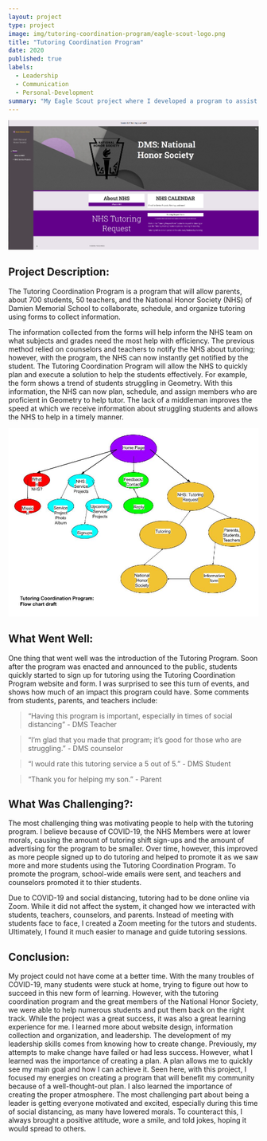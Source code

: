 ```yaml
---
layout: project
type: project
image: img/tutoring-coordination-program/eagle-scout-logo.png
title: "Tutoring Coordination Program"
date: 2020
published: true
labels:
  - Leadership
  - Communication
  - Personal-Development
summary: "My Eagle Scout project where I developed a program to assist in the collaboration, scheduling, and organization of tutoring at Damien Memorial School."
---
```

<img class="img-fluid" src="../img/tutoring-coordination-program/dmsnhs-webpage.png">

## Project Description:
The Tutoring Coordination Program is a program that will allow parents, about 700 students, 50 teachers, and the National Honor Society (NHS) of Damien Memorial School to collaborate, schedule, and organize tutoring using forms to collect information.

The information collected from the forms will help inform the NHS team on what subjects and grades need the most help with efficiency. The previous method relied on counselors and teachers to notify the NHS about tutoring; however, with the program, the NHS can now instantly get notified by the student. The Tutoring Coordination Program will allow the NHS to quickly plan and execute a solution to help the students effectively. For example, the form shows a trend of students struggling in Geometry. With this information, the NHS can now plan, schedule, and assign members who are proficient in Geometry to help tutor. The lack of a middleman improves the speed at which we receive information about struggling students and allows the NHS to help in a timely manner.

<img class="img-fluid" src="../img/tutoring-coordination-program/Boyscout - Eagle website drawin.jpg">

## What Went Well:
One thing that went well was the introduction of the Tutoring Program. Soon after the program was enacted and announced to the public, students quickly started to sign up for tutoring using the Tutoring Coordination Program website and form. I was surprised to see this turn of events, and shows how much of an impact this program could have. Some comments from students, parents, and teachers include:

>“Having this program is important, especially in times of social distancing” - DMS Teacher

>“I’m glad that you made that program; it’s good for those who are struggling.” - DMS counselor

>“I would rate this tutoring service a 5 out of 5.” - DMS Student

>“Thank you for helping my son.” - Parent

## What Was Challenging?:
The most challenging thing was motivating people to help with the tutoring program. I believe because of COVID-19, the NHS Members were at lower morals, causing the amount of tutoring shift sign-ups and the amount of advertising for the program to be smaller. Over time, however, this improved as more people signed up to do tutoring and helped to promote it as we saw more and more students using the Tutoring Coordination Program. To promote the program, school-wide emails were sent, and teachers and counselors promoted it to thier students.

Due to COVID-19 and social distancing, tutoring had to be done online via Zoom. While it did not affect the system, it changed how we interacted with students, teachers, counselors, and parents. Instead of meeting with students face to face, I created a Zoom meeting for the tutors and students. Ultimately, I found it much easier to manage and guide tutoring sessions.

## Conclusion:
My project could not have come at a better time. With the many troubles of COVID-19, many students were stuck at home, trying to figure out how to succeed in this new form of learning. However, with the tutoring coordination program and the great members of the National Honor Society, we were able to help numerous students and put them back on the right track. While the project was a great success, it was also a great learning experience for me. I learned more about website design, information collection and organization, and leadership. The development of my leadership skills comes from knowing how to create change. Previously, my attempts to make change have failed or had less success. However, what I learned was the importance of creating a plan. A plan allows me to quickly see my main goal and how I can achieve it. Seen here, with this project, I focused my energies on creating a program that will benefit my community because of a well-thought-out plan. I also learned the importance of creating the proper atmosphere. The most challenging part about being a leader is getting everyone motivated and excited, especially during this time of social distancing, as many have lowered morals. To counteract this, I always brought a positive attitude, wore a smile, and told jokes, hoping it would spread to others.
